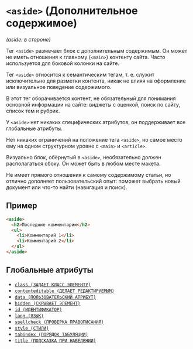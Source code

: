 # `<aside>` (Дополнительное содержимое)

_(aside: в стороне)_

Тег `<aside>` размечает блок с дополнительным содержимым. Он может не иметь отношения к главному (`<main>`) контенту сайта. Часто используется для боковой колонки на сайте.

Тег `<aside>` относится к семантическим тегам, т. е. служит исключительно для разметки контента, никак не влияя на оформление или визуальное поведение содержимого.

В этот тег оборачивается контент, не обязательный для понимания основной информации на сайте: виджеты с оценкой, поиск по сайту, список тем и рубрик.

У `<aside>` нет никаких специфических атрибутов, он поддерживает все глобальные атрибуты.

Нет никаких ограничений на положение тега `<aside>`, но самое место ему на одном структурном уровне с `<main>` и `<article>`.

Визуально блок, обёрнутый в `<aside>`, необязательно должен располагаться сбоку. Он может быть в любом месте макета.

Не имеет прямого отношения к самому содержимому статьи, но отлично дополняет пользовательский опыт: поможет выбрать новый документ или что-то найти (навигация и поиск).

## Пример

```html
<aside>
  <h2>Последние комментарии</h2>
  <ul>
    <li>Комментарий 1</li>
    <li>Комментарий 2</li>
  </ul>
</aside>
```

## Глобальные атрибуты

- [`class (ЗАДАЕТ КЛАСС ЭЛЕМЕНТУ)`](<../ATTRIBUTES GLOBAL/class (ЗАДАЕТ КЛАСС ЭЛЕМЕНТУ).md>)
- [`contenteditable (ДЕЛАЕТ РЕДАКТИРУЕМЫМ)`](<../ATTRIBUTES GLOBAL/contenteditable (ДЕЛАЕТ РЕДАКТИРУЕМЫМ).md>)
- [`data (ПОЛЬЗОВАТЕЛЬСКИЙ АТРИБУТ)`](<../ATTRIBUTES GLOBAL/data (ПОЛЬЗОВАТЕЛЬСКИЙ АТРИБУТ).md>)
- [`hidden (СКРЫВАЕТ ЭЛЕМЕНТ)`](<../ATTRIBUTES GLOBAL/hidden (СКРЫВАЕТ ЭЛЕМЕНТ).md>)
- [`id (ИДЕНТИФИКАТОР)`](<../ATTRIBUTES GLOBAL/id (ИДЕНТИФИКАТОР).md>)
- [`lang (ЯЗЫК)`](<../ATTRIBUTES GLOBAL/lang (ЯЗЫК).md>)
- [`spellcheck (ПРОВЕРКА ПРАВОПИСАНИЯ)`](<../ATTRIBUTES GLOBAL/spellcheck (ПРОВЕРКА ПРАВОПИСАНИЯ).md>)
- [`style (СТИЛИ)`](<../ATTRIBUTES GLOBAL/style (СТИЛИ).md>)
- [`tabindex (ПОРЯДОК ТАБУЛЯЦИИ)`](<../ATTRIBUTES GLOBAL/tabindex (ПОРЯДОК ТАБУЛЯЦИИ).md>)
- [`title (ПОДСКАЗКА ПРИ НАВЕДЕНИИ)`](<../ATTRIBUTES GLOBAL/title (ПОДСКАЗКА ПРИ НАВЕДЕНИИ).md>)
